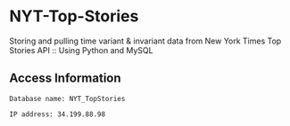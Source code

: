 # NYT-Top-Stories
Storing and pulling time variant &amp; invariant data from New York Times Top Stories API :: Using Python and MySQL

## Access Information

	Database name: NYT_TopStories

	IP address: 34.199.88.98
